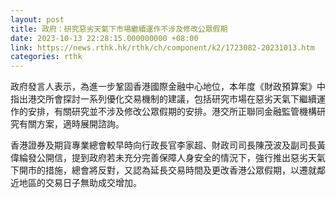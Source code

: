 ```yaml
---
layout: post
title: 政府：研究惡劣天氣下市場繼續運作不涉及修改公眾假期
date: 2023-10-13 22:28:15.000000000 +08:00
link: https://news.rthk.hk/rthk/ch/component/k2/1723082-20231013.htm
categories: rthk
---
```


政府發言人表示，為進一步鞏固香港國際金融中心地位，本年度《財政預算案》中指出港交所會探討一系列優化交易機制的建議，包括研究市場在惡劣天氣下繼續運作的安排，有關研究並不涉及修改公眾假期的安排。港交所正聯同金融監管機構研究有關方案，適時展開諮詢。

香港證券及期貨專業總會較早時向行政長官李家超、財政司司長陳茂波及副司長黃偉綸發公開信，提到政府若未充分完善保障人身安全的情況下，強行推出惡劣天氣下開市的措施，總會將反對，又認為延長交易時間及更改香港公眾假期，以遷就鄰近地區的交易日子無助成交增加。

